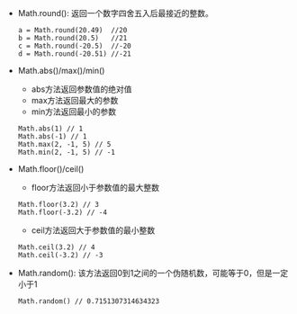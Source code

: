 - Math.round(): 返回一个数字四舍五入后最接近的整数。
    ```
    a = Math.round(20.49)  //20
    b = Math.round(20.5)   //21
    c = Math.round(-20.5)  //-20
    d = Math.round(-20.51) //-21
    ```

- Math.abs()/max()/min()
    - abs方法返回参数值的绝对值
    - max方法返回最大的参数
    - min方法返回最小的参数
    ```
    Math.abs(1) // 1
    Math.abs(-1) // 1
    Math.max(2, -1, 5) // 5
    Math.min(2, -1, 5) // -1
    ```

- Math.floor()/ceil()
    - floor方法返回小于参数值的最大整数
    ```
    Math.floor(3.2) // 3
    Math.floor(-3.2) // -4
    ```
    - ceil方法返回大于参数值的最小整数
    ```
    Math.ceil(3.2) // 4
    Math.ceil(-3.2) // -3
    ```

- Math.random(): 该方法返回0到1之间的一个伪随机数，可能等于0，但是一定小于1
    ```
    Math.random() // 0.7151307314634323
    ```